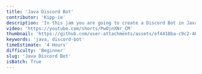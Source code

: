 ```yaml
---
title: 'Java Discord Bot'
contributor: 'Kipp-ie'
description: 'In this jam you are going to create a Discord Bot in Java.'
video: 'https://youtube.com/shorts/PwOjnXNr_CM'
thumbnail: 'https://github.com/user-attachments/assets/ef4418ba-c9c2-4648-92d5-8df8a198a713'
keywords: 'java, discord-bot'
timeEstimate: '4 Hours'
difficulty: 'Beginner'
slug: 'Java Discord Bot'
isBatch: True
---
```

